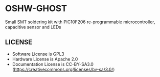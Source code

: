# OSHW-GHOST
Small SMT soldering kit with PIC10F206 re-programmable microcontroller, capacitive sensor and LEDs

## LICENSE
* Software License is GPL3
* Hardware License is Apache 2.0
* Documentation License is CC-BY-SA3.0 (https://creativecommons.org/licenses/by-sa/3.0/)
